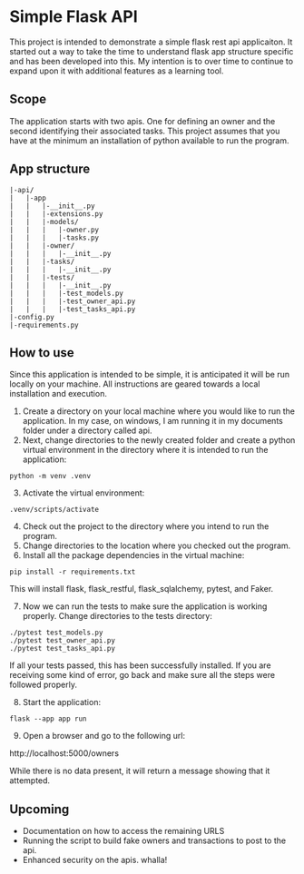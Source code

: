 # Simple Flask API

This project is intended to demonstrate a simple flask rest api applicaiton. It started out a way to take the time to understand flask app structure specific and has been developed into this.  My intention is to over time to continue to expand upon it with additional features as a learning tool.

## Scope

The application starts with two apis.  One for defining an owner and the second identifying their associated tasks. This project assumes that you have at the minimum an installation of python available to run the program.

## App structure
```
|-api/
|	|-app
|	|	|-__init__.py
|	|	|-extensions.py
|	|	|-models/
|	|	|	|-owner.py
|	|	|	|-tasks.py
|	|	|-owner/
|	|	|	|-__init__.py
|	|	|-tasks/
|	|	|	|-__init__.py
|	|	|-tests/
|	|	|	|-__init__.py
|	|	|	|-test_models.py
|	|	|	|-test_owner_api.py
|	|	|	|-test_tasks_api.py
|-config.py
|-requirements.py
```
## How to use

Since this application is intended to be simple, it is anticipated it will be run locally on your machine.  All instructions are geared towards a local installation and execution.

1. Create a directory on your local machine where you would like to run the application.  In my case, on windows, I am running it in my documents folder under a directory called api.
2. Next, change directories to the newly created folder and create a python virtual environment in the directory where it is intended to run the application:

```python -m venv .venv```

3. Activate the virtual environment:

```.venv/scripts/activate```

4. Check out the project to the directory where you intend to run the program.
5. Change directories to the location where you checked out the program.
6. Install all the package dependencies in the virtual machine:

```pip install -r requirements.txt```

This will install flask, flask_restful, flask_sqlalchemy, pytest, and Faker.

7. Now we can run the tests to make sure the application is working properly. Change directories to the tests directory:

```cd app/tests
./pytest test_models.py
./pytest test_owner_api.py
./pytest test_tasks_api.py
```

If all your tests passed, this has been successfully installed.  If you are receiving some kind of error, go back and make sure all the steps were followed properly. 

8. Start the application:

```flask --app app run```

9. Open a browser and go to the following url:

http://localhost:5000/owners  

While there is no data present, it will return a message showing that it attempted.

## Upcoming

* Documentation on how to access the remaining URLS
* Running the script to build fake owners and transactions to post to the api.
* Enhanced security on the apis.
whalla!


